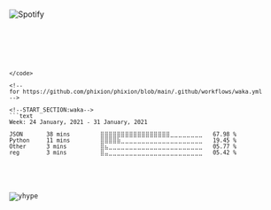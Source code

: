 
#  

![Spotify](https://spotify-recently-played-readme.vercel.app/api?user=ridelore&width=850)

<!--
for https://github.com/phixion/phixion/blob/main/.github/workflows/gh_activities.yml
-->
<code>

<!--START_SECTION:activity-->
```

</code>

<!--
for https://github.com/phixion/phixion/blob/main/.github/workflows/waka.yml
-->

<!--START_SECTION:waka-->
```text
Week: 24 January, 2021 - 31 January, 2021

JSON       38 mins         ⣿⣿⣿⣿⣿⣿⣿⣿⣿⣿⣿⣿⣿⣿⣿⣿⣿⣀⣀⣀⣀⣀⣀⣀⣀   67.98 % 
Python     11 mins         ⣿⣿⣿⣿⣷⣀⣀⣀⣀⣀⣀⣀⣀⣀⣀⣀⣀⣀⣀⣀⣀⣀⣀⣀⣀   19.45 % 
Other      3 mins          ⣿⣦⣀⣀⣀⣀⣀⣀⣀⣀⣀⣀⣀⣀⣀⣀⣀⣀⣀⣀⣀⣀⣀⣀⣀   05.77 % 
reg        3 mins          ⣿⣤⣀⣀⣀⣀⣀⣀⣀⣀⣀⣀⣀⣀⣀⣀⣀⣀⣀⣀⣀⣀⣀⣀⣀   05.42 % 
```
<!--END_SECTION:waka-->

![yhype](https://hit.yhype.me/github/profile?user_id=13013670)
